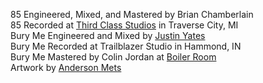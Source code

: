 85 Engineered, Mixed, and Mastered by Brian Chamberlain  
85 Recorded at [Third Class Studios](https://thirdclassstudios.com) in Traverse City, MI  
Bury Me Engineered and Mixed by [Justin Yates](https://justinleeyates.com/info/)  
Bury Me Recorded at Trailblazer Studio in Hammond, IN  
Bury Me Mastered by Colin Jordan at [Boiler Room](https://www.brmastering.com)  
Artwork by [Anderson Mets](https://capsulalab.46graus.com)
